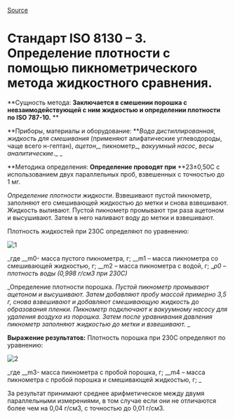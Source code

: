 [Source](http://vseokraskah.net/standart-iso-8130-3 "Permalink to Стандарт ISO 8130 – 3. Определение плотности с помощью пикнометрического метода жидкостного сравнения.")

# Стандарт ISO 8130 – 3. Определение плотности с помощью пикнометрического метода жидкостного сравнения.

**Сущность метода: **Заключается в смешении порошка с невзаимодействующей с ним жидкостью и определении плотности по ISO 787-10.** **

**Приборы, материалы и оборудование: **_Вода дистиллированная_, _жидкость для смешивания_ (применяют алифатические углеводороды, чаще всего н-гептан), _ацетон_,_ пикнометр_, _вакуумный насос_, _весы аналитические_._ _

**Методика определения: **Определение проводят при** **23±0,50С с использованием двух параллельных проб, взвешенных с точностью до 1 мг.

_Определение плотности жидкости_.  Взвешивают пустой пикнометр, заполняют его смешивающей жидкостью до метки и снова взвешивают. Жидкость выливают. Пустой пикнометр промывают три раза ацетоном и высушивают. Затем в него наливают воду до метки и взвешивают.

Плотность жидкостей при 230С определяют по уравнению:

![][1]

_где __m0\- масса пустого пикнометра, г; __m1 – масса пикнометра со смешивающей жидкостью, г; __m2 – масса пикнометра с водой, г; __ρ0 – плотность воды (0,998 г/см3 при 230С)_

_Определение плотности порошка. _Пустой пикнометр промывают ацетоном и высушивают. Затем добавляют пробу массой примерно 3,5 г, снова взвешивают и добавляют смешивающую жидкость до образования пленки. Пикнометр подключают к вакуумному насосу для удаления воздуха из порошка. Затем после уравнивания давления пикнометр заполняют жидкостью до метки и взвешивают._ _

**Выражение результатов:** Плотность порошка при 230С определяют по уравнению:

 

![][2]

_где __m3\- масса пикнометра с пробой порошка, г; __m4 – масса пикнометра с пробой порошка и смешивающей жидкостью, г; _

За результат принимают среднее арифметическое между двумя параллельными измерениями, в том случае если они не отличаются более чем на 0,04 г/см3, с точностью до 0,01 г/см3.

 

[1]: /img/13.jpg "1"
[2]: /img/22.jpg "2"

  